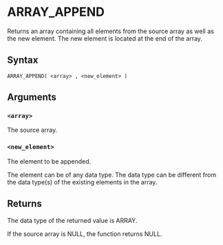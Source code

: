# ARRAY_APPEND

Returns an array containing all elements from the source array as well as the new element. The new element is located at the end of the array.

## Syntax

```scopeql
ARRAY_APPEND( <array> , <new_element> )
```

## Arguments

### `<array>`

The source array.

### `<new_element>`

The element to be appended.

The element can be of any data type. The data type can be different from the data type(s) of the existing elements in the array.

## Returns

The data type of the returned value is ARRAY.

If the source array is NULL, the function returns NULL.

